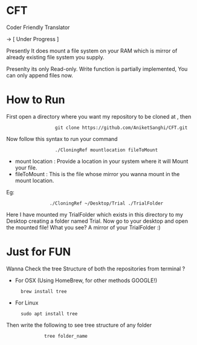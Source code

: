 # CFT
Coder Friendly Translator

-> [ Under Progress ]

Presently It does mount a file system on your RAM which is mirror of already existing file system you supply.

Presenlty its only Read-only.
Write function is partially implemented, You can only append files now.

# How to Run

First open a directory where you want my repository to be cloned at , then 

                      git clone https://github.com/AniketSanghi/CFT.git
                      
Now follow this syntax to run your command

                      ./CloningRef mountlocation fileToMount
                      
- mount location : Provide a location in your system where it will Mount your file.
- fileToMount : This is the file whose mirror you wanna mount in the mount location.

Eg:                  
                    
                    ./CloningRef ~/Desktop/Trial ./TrialFolder
                      
Here I have mounted my TrialFolder which exists in this directory to my Desktop creating a folder named Trial. Now go to your desktop and open the mounted file! What you see? A mirror of your TrialFolder :)
                    
# Just for FUN

Wanna Check the tree Structure of both the repositories from terminal ? 

- For OSX (Using HomeBrew, for other methods GOOGLE!)

		brew install tree
	
- For Linux

		sudo apt install tree
    
Then write the following to see tree structure of any folder
      
                  tree folder_name

